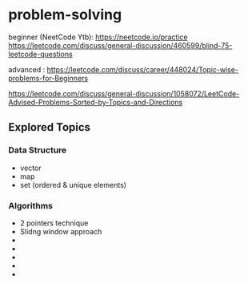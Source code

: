 # problem-solving
beginner (NeetCode Ytb): https://neetcode.io/practice 
https://leetcode.com/discuss/general-discussion/460599/blind-75-leetcode-questions

advanced : https://leetcode.com/discuss/career/448024/Topic-wise-problems-for-Beginners 

https://leetcode.com/discuss/general-discussion/1058072/LeetCode-Advised-Problems-Sorted-by-Topics-and-Directions 

## Explored Topics
### Data Structure
- vector
- map 
- set (ordered & unique elements)
### Algorithms
- 2 pointers technique 
- Slidng window approach
-
- 
- 
- 
- 
